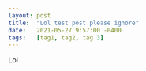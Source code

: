 ```yaml
---
layout: post
title:  "Lol test post please ignore"
date:   2021-05-27 9:57:00 -0400
tags:	[tag1, tag2, tag 3]
---
```


Lol
